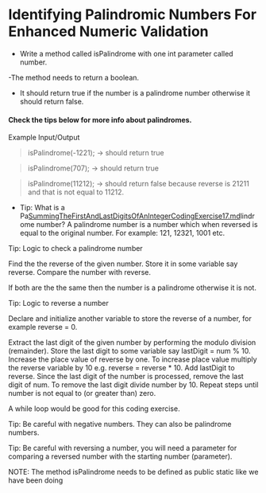 # Identifying Palindromic Numbers For Enhanced Numeric Validation

- Write a method called isPalindrome with one int parameter called number.

-The method needs to return a boolean.

- It should return true if the number is a palindrome number otherwise it should return false.

#### Check the tips below for more info about palindromes.

Example Input/Output

> isPalindrome(-1221); → should return true

> isPalindrome(707); → should return true

> isPalindrome(11212); → should return false because reverse is 21211 and that is not equal to 11212.

- Tip: What is a Pa[SummingTheFirstAndLastDigitsOfAnIntegerCodingExercise17.md](SummingTheFirstAndLastDigitsOfAnIntegerCodingExercise17.md)lindrome number?  A palindrome number is a number which when reversed is equal to the original number. For example: 121, 12321, 1001 etc.

Tip: Logic to check a palindrome number

Find the the reverse of the given number. Store it in some variable say reverse. Compare the number with reverse.

If both are the the same then the number is a palindrome otherwise it is not.

Tip: Logic to reverse a number

Declare and initialize another variable to store the reverse of a number, for example reverse = 0.

Extract the last digit of the given number by performing the modulo division (remainder).
Store the last digit to some variable say lastDigit = num % 10.
Increase the place value of reverse by one.
To increase place value multiply the reverse variable by 10 e.g. reverse = reverse * 10.
Add lastDigit to reverse.
Since the last digit of the number is processed, remove the last digit of num. To remove the last digit divide number by 10.
Repeat steps until number is not equal to (or greater than) zero.

A while loop would be good for this coding exercise.



Tip: Be careful with negative numbers. They can also be palindrome numbers.

Tip: Be careful with reversing a number, you will need a parameter for comparing a reversed number with the starting number (parameter).



NOTE: The method isPalindrome needs to be defined as public static like we have been doing

